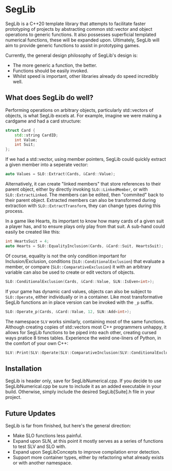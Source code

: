 # SegLib

SegLib is a C++20 template library that attempts to facilitate faster prototyping of projects by abstracting common std::vector and object operations to generic functions. It also possesses superficial templated numerical functions, these will be expanded upon. Ultimately,
SegLib will aim to provide generic functions to assist in prototyping games.

Currently, the general design philosophy of SegLib's design is:
* The more generic a function, the better.
* Functions should be easily invoked.
* Whilst speed is important, other libraries already do speed incredibly well.

## What does SegLib do well?

Performing operations on arbitrary objects, particularly std::vectors of objects, is what SegLib excels at. For example, imagine we were making a cardgame and had a card structure:

```cpp
struct Card {
    std::string CardID;
    int Value;
    int Suit;
};
```

If we had a std::vector<Card>, using member pointers, SegLib could quickly extract a given member into a seperate vector:

```cpp
auto Values = SLO::Extract(Cards, &Card::Value);
```

Alternatively, it can create "linked members" that store references to their parent object, either by directly invoking `SLO::LinkedMember`, or with `SLO::ExtractLinked`. The members can be edited, then "commited" back to their parent object.
Extracted members can also be transformed during extraction with `SLO::ExtractTransform`, they can change types during this process.

In a game like Hearts, its important to know how many cards of a given suit a player has, and to ensure plays only play from that suit. A sub-hand could easily be created like this:

```cpp
int HeartsSuit = 4;
auto Hearts = SLO::EqualityInclusion(Cards, &Card::Suit, HeartsSuit);
```
Of course, equality is not the only condition important for Inclusion/Exclusion, conditions (`SLO::ConditionalExclusion`) that evaluate a member, or compare (`SLO::ComparativeExclusion`) it with an arbitrary variable can also be used to create or edit vectors of objects.
```cpp
SLO::ConditionalExclusion(Cards, &Card::Value, SLN::IsEven<int>);
```

If your game has dynamic card values, objects can also be subject to `SLO::Operate`, either individually or in a container. Like most transformative SegLib functions an in place version can be invoked with the `_p` suffix.
```cpp
SLO::Operate_p(Cards, &Card::Value, 12, SLN::Add<int>);
```

The namespace `SLV` works similarly, containing most of the same functions. Although creating copies of std::vectors most C++ programmers unhappy, it allows for SegLib functions to be piped into each other, creating cursed ways pratice 8 times tables.
Experience the weird one-liners of Python, in the comfort of your own C++: 

```cpp
SLV::Print(SLV::Operate(SLV::ComparativeInclusion(SLV::ConditionalExclusion(SLN::GenerateComposites(240), SLN::IsOdd<int>), 24, SLN::IsDivisibleBy<int>), 3, SLN::GetQuotient<int>));
```

## Installation
SegLib is header only, save for SegLibNumerical.cpp. If you decide to use SegLibNumerical.cpp be sure to include it as an added executable in your build. Otherwise, simply include the desired SegLib[Suite].h file in your project.

## Future Updates
SegLib is far from finished, but here's the general direction:

* Make SLO functions less painful.
* Expand upon SLN, at this point it mostly serves as a series of functions to test SLV and SLO with.
* Expand upon SegLibConcepts to improve compilation error detection.
* Support more container types, either by refactoring what already exists or with another namespace.
